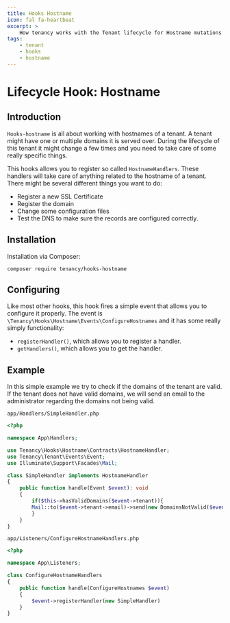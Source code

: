 ```yaml
---
title: Hooks Hostname
icon: fal fa-heartbeat
excerpt: >
    How tenancy works with the Tenant lifecycle for Hostname mutations.
tags:
    - tenant
    - hooks
    - hostname
---
```


# Lifecycle Hook: Hostname

## Introduction

`Hooks-hostname` is all about working with hostnames of a tenant. A tenant might have one or multiple domains it is served over. During the lifecycle of this tenant it might change a few times and you need to take care of some really specific things.

This hooks allows you to register so called `HostnameHandlers`. These handlers will take care of anything related to the hostname of a tenant. There might be several different things you want to do:
- Register a new SSL Certificate
- Register the domain
- Change some configuration files
- Test the DNS to make sure the records are configured correctly.

## Installation
Installation via Composer:
```
composer require tenancy/hooks-hostname
```

## Configuring
Like most other hooks, this hook fires a simple event that allows you to configure it properly. The event is `\Tenancy\Hooks\Hostname\Events\ConfigureHostnames` and it has some really simply functionality:
- `registerHandler()`, which allows you to register a handler.
- `getHandlers()`, which allows you to get the handler.


## Example
In this simple example we try to check if the domains of the tenant are valid. If the tenant does not have valid domains, we will send an email to the administrator regarding the domains not being valid.

`app/Handlers/SimpleHandler.php`
```php
<?php

namespace App\Handlers;

use Tenancy\Hooks\Hostname\Contracts\HostnameHandler;
use Tenancy\Tenant\Events\Event;
use Illuminate\Support\Facades\Mail;

class SimpleHandler implements HostnameHandler
{
    public function handle(Event $event): void
    {
        if($this->hasValidDomains($event->tenant)){
        Mail::to($event->tenant->email)->send(new DomainsNotValid($event->tenant->getHostnames()));
        }
    }
}
```

`app/Listeners/ConfigureHostnameHandlers.php`
```php
<?php

namespace App\Listeners;

class ConfigureHostnameHandlers
{
    public function handle(ConfigureHostnames $event)
    {
        $event->registerHandler(new SimpleHandler)
    }
}
```
